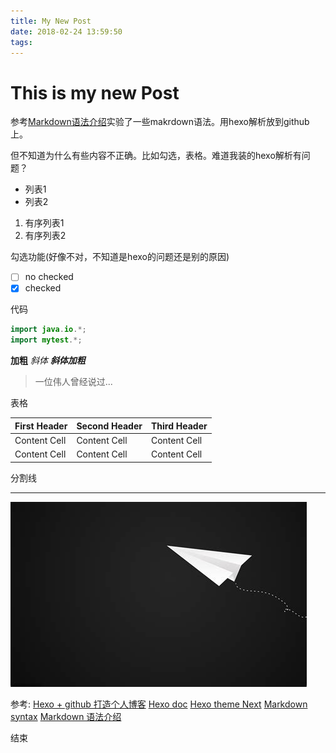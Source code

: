 ```yaml
---
title: My New Post
date: 2018-02-24 13:59:50
tags:
---
```

# This is my new Post

参考[Markdown语法介绍](https://coding.net/help/doc/project/markdown.html)实验了一些makrdown语法。用hexo解析放到github上。

但不知道为什么有些内容不正确。比如勾选，表格。难道我装的hexo解析有问题？

- 列表1
- 列表2

1. 有序列表1
2. 有序列表2

勾选功能(好像不对，不知道是hexo的问题还是别的原因)

- [ ] no checked
- [x] checked

代码

```java
import java.io.*;
import mytest.*;
```

**加粗**
_斜体_
**_斜体加粗_**

> 一位伟人曾经说过...

表格

First Header | Second Header | Third Header
------------ | ------------- | ------------
Content Cell | Content Cell  | Content Cell
Content Cell | Content Cell  | Content Cell

分割线

---

![本地图片](/myimages/th.jpeg "纸飞机")

参考:
[Hexo + github 打造个人博客](http://www.cnblogs.com/fengzheng/p/8031518.html)
[Hexo doc](https://hexo.io/docs/index.html)
[Hexo theme Next](https://github.com/theme-next)
[Markdown syntax](https://guides.github.com/pdfs/markdown-cheatsheet-online.pdf)
[Markdown 语法介绍](https://coding.net/help/doc/project/markdown.html)

结束